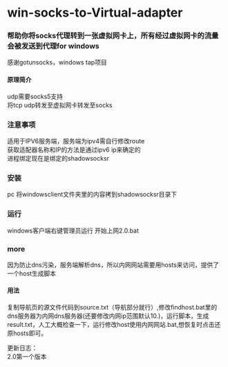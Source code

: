 # win-socks-to-Virtual-adapter
<h3>帮助你将socks代理转到一张虚拟网卡上，所有经过虚拟网卡的流量会被发送到代理for windows </h3>
<p>感谢gotunsocks，windows tap项目  <br>
<h4>原理简介</h4>
<p>udp需要socks5支持<br>
将tcp udp转发至虚拟网卡转发至socks</p>
<h3>注意事项</h3>
适用于IPV6服务端，服务端为ipv4需自行修改route<br>
获取适配器名称和IP的方法是通过ipv6 ip来确定的<br>
进程绑定现在是绑定的shadowsocksr<br></p>
<h3>安装</h3>
<p>pc 将windowsclient文件夹里的内容拷到shadowsocksr目录下</p>
<h3>运行</h3>
windows客户端右键管理员运行 开始上网2.0.bat</p>
<h3>more</h3>
<p>因为防止dns污染，服务端解析dns，所以内网网站需要用hosts来访问，提供了一个host生成脚本</p>
<h4>用法</h4>
复制导航页的源文件代码到source.txt（导航部分就行）,修改findhost.bat里的dns服务器为内网dns服务器(还要修改内网ip范围默认10.)，运行脚本，生成result.txt，人工大概检查一下，运行修改host使用内网网站.bat,想恢复时点击还原hosts即可。
<p>更新日志：<br>
2.0第一个版本
</p>
